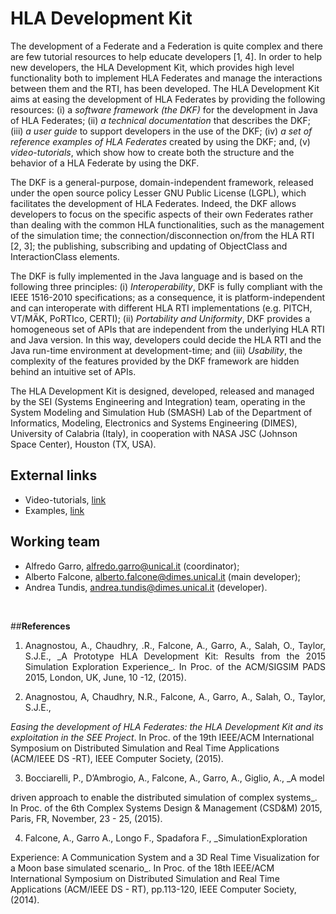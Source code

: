 # HLA Development Kit

The development of a Federate and a Federation is quite complex and there are few tutorial resources to help educate developers [1, 4]. In order to help new developers, the HLA Development Kit, which provides high level functionality both to implement HLA Federates and manage the interactions between them and the RTI, has been developed.The HLA Development Kit aims at easing the development of HLA Federates by providing the following resources: (i) a _software framework (the DKF)_ for the development in Java of HLA Federates; (ii) _a technical documentation_ that describes the DKF; (iii) _a user guide_ to support developers in the use of the DKF; (iv) _a set of reference examples of HLA Federates_ created by using the DKF; and, (v) _video-tutorials_, which show how to create both the structure and the behavior of a HLA Federate by using the DKF.

The DKF is a general-purpose, domain-independent framework, released under the open source policy Lesser GNU Public License (LGPL), which facilitates the development of HLA Federates. Indeed, the DKF allows developers to focus on the specific aspects of their own Federates rather than dealing with the common HLA functionalities, such as the management of the simulation time; the connection/disconnection on/from the HLA RTI [2, 3]; the publishing, subscribing and updating of ObjectClass and InteractionClass elements. </p>
The DKF is fully implemented in the Java language and is based on the following three principles: (i) _Interoperability_, DKF is fully compliant with the IEEE 1516-2010 specifications; as a consequence, it is platform-independent and can interoperate with different HLA RTI implementations (e.g. PITCH, VT/MÄK, PoRTIco, CERTI); (ii) _Portability and Uniformity_, DKF provides a homogeneous set of APIs that are independent from the underlying HLA RTI and Java version. In this way, developers could decide the HLA RTI and the Java run-time environment at development-time; and (iii) _Usability_, the complexity of the features provided by the DKF framework are hidden behind an intuitive set of APIs.

The HLA Development Kit is designed, developed, released and managed by the SEI (Systems Engineering and Integration) team, operating in the System Modeling and Simulation Hub (SMASH) Lab of the Department of Informatics, Modeling, Electronics and Systems Engineering (DIMES), University of Calabria (Italy), in cooperation with NASA JSC (Johnson Space Center), Houston (TX, USA).


## **External links**

*  Video-tutorials, [link](https://drive.google.com/folderview?id=0B6Txsul1iIJmflNPQmxudDV1eVZ3NXNKbGVmNEcwODU2TkpYOElxY2lzYV9USVJIbjJsRTg&usp=sharing)
*  Examples, [link]()

## **Working team**

*  Alfredo Garro, [alfredo.garro@unical.it](mailto:alfredo.garro@unical.it) (coordinator);
*  Alberto Falcone, [alberto.falcone@dimes.unical.it](mailto:alberto.falcone@dimes.unical.it) (main developer); 
*  Andrea Tundis, [andrea.tundis@dimes.unical.it](mailto:andrea.tundis@dimes.unical.it) (developer).

<br>
 
##**References**1. <p align="justify">Anagnostou, A., Chaudhry, .R., Falcone, A., Garro, A., Salah, O., Taylor, S.J.E., _A Prototype HLA Development Kit: Results from the 2015 Simulation Exploration Experience_. In Proc. of the ACM/SIGSIM PADS 2015, London, UK, June, 10 -12, (2015).</p>

2. <p align="justify">Anagnostou, A, Chaudhry, N.R., Falcone, A., Garro, A., Salah, O., Taylor, S.J.E.,_Easing the development of HLA Federates: the HLA Development Kit and its exploitation in the SEE Project_. In Proc. of the 19th IEEE/ACM International Symposium on Distributed Simulation and Real Time Applications (ACM/IEEE DS -RT), IEEE Computer Society, (2015).</p>

3. <p align="justify">Bocciarelli, P., D’Ambrogio, A., Falcone, A., Garro, A., Giglio, A., _A modeldriven approach to enable the distributed simulation of complex systems_. In Proc. of the 6th Complex Systems Design & Management (CSD&M) 2015, Paris, FR, November, 23 - 25, (2015).</p>

4. <p align="justify">Falcone, A., Garro A., Longo F., Spadafora F., _SimulationExplorationExperience: A Communication System and a 3D Real Time Visualization for a Moon base simulated scenario_. In Proc. of the 18th IEEE/ACM International Symposium on Distributed Simulation and Real Time Applications (ACM/IEEE DS - RT), pp.113-120, IEEE Computer Society, (2014).</p>